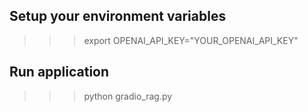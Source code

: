 
## Setup your environment variables
>>> export OPENAI_API_KEY="YOUR_OPENAI_API_KEY"

## Run application
>>> python gradio_rag.py